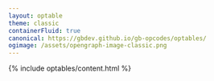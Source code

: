 ```yaml
---
layout: optable
theme: classic
containerFluid: true
canonical: https://gbdev.github.io/gb-opcodes/optables/
ogimage: /assets/opengraph-image-classic.png
---
```


{% include optables/content.html %}
